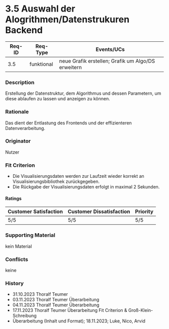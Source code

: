 # 3.5 Auswahl der Alogrithmen/Datenstrukuren Backend

| Req-ID | Req-Type | Events/UCs                                                   |
|--------|----------|--------------------------------------------------------------|
| 3.5    |funktional|neue Grafik erstellen; Grafik um Algo/DS erweitern            |

### Description
Erstellung der Datenstruktur, dem Algorithmus und dessen Parametern, um diese ablaufen zu lassen und anzeigen zu können.

### Rationale
Das dient der Entlastung des Frontends und der effizienteren Datenverarbeitung.

### Originator
Nutzer

### Fit Criterion
- Die Visualisierungsdaten werden zur Laufzeit wieder korrekt an Visualisierungsbibliothek zurückgegeben.
- Die Rückgabe der Visualisierungsdaten erfolgt in maximal 2 Sekunden.

#### Ratings
| Customer Satisfaction | Customer Dissatisfaction | Priority |
|-----------------------|--------------------------|----------|
| 5/5                   | 5/5                      | 5/5      |

### Supporting Material
kein Material

### Conflicts
keine

### History
- 31.10.2023 Thoralf Teumer
- 03.11.2023 Thoralf Teumer Überarbeitung
- 04.11.2023 Thoralf Teumer Überarbeitung
- 17.11.2023 Thoralf Teumer Überarbeitung Fit Criterion & Groß-Klein-Schreibung
- Überarbeitung (Inhalt und Format); 18.11.2023; Luke, Nico, Arvid
